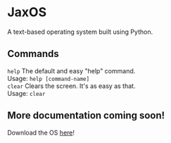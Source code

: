 # JaxOS
A text-based operating system built using Python.
## Commands
`help`
The default and easy "help" command.<br />
Usage: `help [command-name]`
<br />
`clear`
Clears the screen. It's as easy as that.<br />
Usage: `clear`

## More documentation coming soon!
Download the OS [here](https://download.jaxo.dev/jaxos/)!
